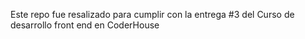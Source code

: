 Este repo fue resalizado para cumplir con la entrega #3 
 del Curso de desarrollo front end en CoderHouse
 
